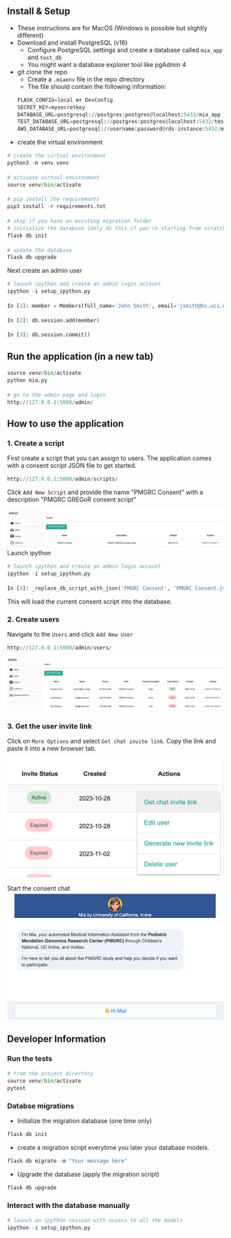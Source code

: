 
## Install & Setup
* These instructions are for MacOS (Windows is possible but slightly different)
* Download and install PostgreSQL (v16)
  * Configure PostgreSQL settings and create a database called `mia_app` and `test_db` 
  * You might want a database explorer tool like pgAdmin 4
* git clone the repo
  * Create a `.miaenv` file in the repo directory 
  * The file should contain the following information:
  ```python
  FLASK_CONFIG=local or DevConfig
  SECRET_KEY=mysecretkey
  DATABASE_URL=postgresql://postgres:postgres@localhost:5432/mia_app
  TEST_DATABASE_URL=postgresql://postgres:postgres@localhost:5432/test_db
  AWS_DATABASE_URL=postgresql://username:password@rds-instance:5432/mia_app
  ```
* create the virtual environment
```python
# create the virtual environment
python3 -m venv venv

# activate virtual environment
source venv/bin/activate

# pip install the requirements
pip3 install -r requirements.txt

# skip if you have an existing migration folder
# initialize the database (only do this if you're starting from scratch)
flask db init

# update the database
flask db upgrade
```
Next create an admin user
```python
# launch ipython and create an admin login account
ipython -i setup_ipython.py

In [1]: member = Members(full_name='John Smith', email='jsmith@hs.uci.edu', role=MemberRoleGroup.ADMIN, password='#SomethingSuperSecure')

In [2]: db.session.add(member)

In [3]: db.session.commit()
```

## Run the application (in a new tab)
```python 
source venv/bin/activate
python mia.py

# go to the admin page and login
http://127.0.0.1:5000/admin/
```
## How to use the application
### 1. Create a script
First create a script that you can assign to users. The application comes with a consent script 
JSON file to get started.
```python
http://127.0.0.1:5000/admin/scripts/
```
Click `Add New Script` and provide the name "PMGRC Consent" with a description "PMGRC GREGoR consent script"

![img.png](app/static/images/readme/scripts_admin.png)
Launch ipython
```python
# launch ipython and create an admin login account
ipython -i setup_ipython.py

In [4]: _replace_db_script_with_json('PMGRC Consent', 'PMGRC Consent.json')
```
This will load the current consent script into the database.

### 2. Create users
Navigate to the `Users` and click `Add New User`
```python
http://127.0.0.1:5000/admin/users/
```
![img.png](app/static/images/readme/users_admin.png)

### 3. Get the user invite link
Click on `More Options` and select `Get chat invite link`. Copy the link and paste it into a new browser tab.

![img.png](app/static/images/readme/user_chat_link.png)

Start the consent chat
![img.png](app/static/images/readme/consent_chat.png)

## Developer Information
### Run the tests
```python
# from the project directory
source venv/bin/activate
pytest
```

### Databse migrations
* Initialize the migration database (one time only)
```python
flask db init
```
* create a migration script everytime you later your database 
models.
```python
flask db migrate -m "Your message here"
```
* Upgrade the database (apply the migration script)
```python
flask db upgrade
```

### Interact with the database manually
```python
# launch an ipython session with access to all the models
ipython -i setup_ipython.py
```